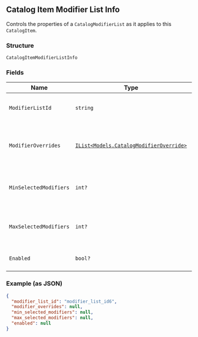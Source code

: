 ## Catalog Item Modifier List Info

Controls the properties of a `CatalogModifierList` as it applies to
this `CatalogItem`.

### Structure

`CatalogItemModifierListInfo`

### Fields

| Name | Type | Tags | Description |
|  --- | --- | --- | --- |
| `ModifierListId` | `string` |  | The ID of the `CatalogModifierList` controlled by this `CatalogModifierListInfo`. |
| `ModifierOverrides` | [`IList<Models.CatalogModifierOverride>`](/doc/models/catalog-modifier-override.md) | Optional | A set of `CatalogModifierOverride` objects that override whether a given `CatalogModifier` is enabled by default. |
| `MinSelectedModifiers` | `int?` | Optional | If 0 or larger, the smallest number of `CatalogModifier`s that must be selected from this `CatalogModifierList`. |
| `MaxSelectedModifiers` | `int?` | Optional | If 0 or larger, the largest number of `CatalogModifier`s that can be selected from this `CatalogModifierList`. |
| `Enabled` | `bool?` | Optional | If `true`, enable this `CatalogModifierList`. The default value is `true`. |

### Example (as JSON)

```json
{
  "modifier_list_id": "modifier_list_id6",
  "modifier_overrides": null,
  "min_selected_modifiers": null,
  "max_selected_modifiers": null,
  "enabled": null
}
```

